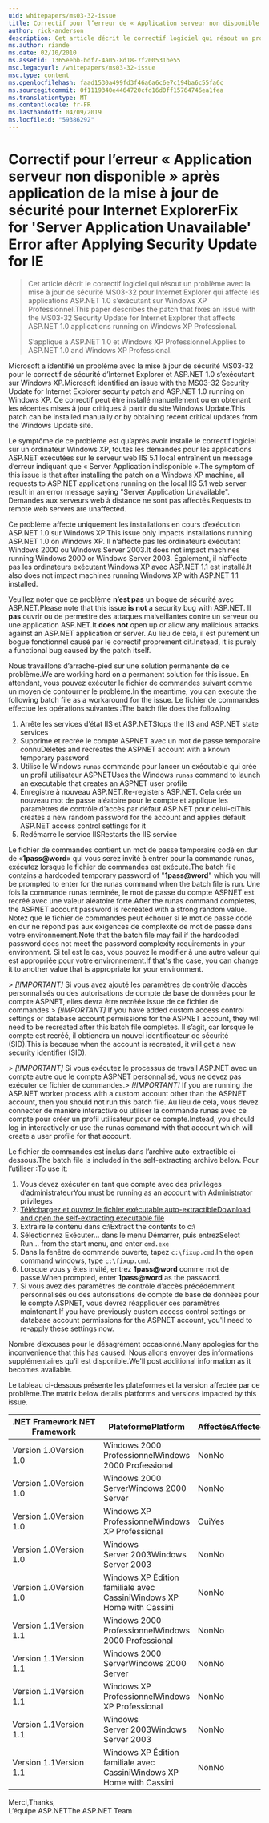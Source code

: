 ```yaml
---
uid: whitepapers/ms03-32-issue
title: Correctif pour l’erreur de « Application serveur non disponible » après avoir appliqué la mise à jour de sécurité pour Internet Explorer | Microsoft Docs
author: rick-anderson
description: Cet article décrit le correctif logiciel qui résout un problème avec la mise à jour de sécurité MS03-32 pour Internet Explorer qui affecte les applications ASP.NET 1.0 en cours d’exécution sur Wi...
ms.author: riande
ms.date: 02/10/2010
ms.assetid: 1365eebb-bdf7-4a05-8d18-7f200531be55
msc.legacyurl: /whitepapers/ms03-32-issue
msc.type: content
ms.openlocfilehash: faad1530a499fd3f46a6a6c6e7c194ba6c55fa6c
ms.sourcegitcommit: 0f1119340e4464720cfd16d0ff15764746ea1fea
ms.translationtype: MT
ms.contentlocale: fr-FR
ms.lasthandoff: 04/09/2019
ms.locfileid: "59386292"
---
```

# <a name="fix-for-server-application-unavailable-error-after-applying-security-update-for-ie"></a><span data-ttu-id="52779-103">Correctif pour l’erreur « Application serveur non disponible » après application de la mise à jour de sécurité pour Internet Explorer</span><span class="sxs-lookup"><span data-stu-id="52779-103">Fix for 'Server Application Unavailable' Error after Applying Security Update for IE</span></span>

> <span data-ttu-id="52779-104">Cet article décrit le correctif logiciel qui résout un problème avec la mise à jour de sécurité MS03-32 pour Internet Explorer qui affecte les applications ASP.NET 1.0 s’exécutant sur Windows XP Professionnel.</span><span class="sxs-lookup"><span data-stu-id="52779-104">This paper describes the patch that fixes an issue with the MS03-32 Security Update for Internet Explorer that affects ASP.NET 1.0 applications running on Windows XP Professional.</span></span>
> 
> <span data-ttu-id="52779-105">S’applique à ASP.NET 1.0 et Windows XP Professionnel.</span><span class="sxs-lookup"><span data-stu-id="52779-105">Applies to ASP.NET 1.0 and Windows XP Professional.</span></span>


<span data-ttu-id="52779-106">Microsoft a identifié un problème avec la mise à jour de sécurité MS03-32 pour le correctif de sécurité d’Internet Explorer et ASP.NET 1.0 s’exécutant sur Windows XP.</span><span class="sxs-lookup"><span data-stu-id="52779-106">Microsoft identified an issue with the MS03-32 Security Update for Internet Explorer security patch and ASP.NET 1.0 running on Windows XP.</span></span> <span data-ttu-id="52779-107">Ce correctif peut être installé manuellement ou en obtenant les récentes mises à jour critiques à partir du site Windows Update.</span><span class="sxs-lookup"><span data-stu-id="52779-107">This patch can be installed manually or by obtaining recent critical updates from the Windows Update site.</span></span>

<span data-ttu-id="52779-108">Le symptôme de ce problème est qu’après avoir installé le correctif logiciel sur un ordinateur Windows XP, toutes les demandes pour les applications ASP.NET exécutées sur le serveur web IIS 5.1 local entraînent un message d’erreur indiquant que « Server Application indisponible ».</span><span class="sxs-lookup"><span data-stu-id="52779-108">The symptom of this issue is that after installing the patch on a Windows XP machine, all requests to ASP.NET applications running on the local IIS 5.1 web server result in an error message saying "Server Application Unavailable".</span></span> <span data-ttu-id="52779-109">Demandes aux serveurs web à distance ne sont pas affectés.</span><span class="sxs-lookup"><span data-stu-id="52779-109">Requests to remote web servers are unaffected.</span></span>

<span data-ttu-id="52779-110">Ce problème affecte uniquement les installations en cours d’exécution ASP.NET 1.0 sur Windows XP.</span><span class="sxs-lookup"><span data-stu-id="52779-110">This issue only impacts installations running ASP.NET 1.0 on Windows XP.</span></span> <span data-ttu-id="52779-111">Il n’affecte pas les ordinateurs exécutant Windows 2000 ou Windows Server 2003.</span><span class="sxs-lookup"><span data-stu-id="52779-111">It does not impact machines running Windows 2000 or Windows Server 2003.</span></span> <span data-ttu-id="52779-112">Également, il n’affecte pas les ordinateurs exécutant Windows XP avec ASP.NET 1.1 est installé.</span><span class="sxs-lookup"><span data-stu-id="52779-112">It also does not impact machines running Windows XP with ASP.NET 1.1 installed.</span></span>

<span data-ttu-id="52779-113">Veuillez noter que ce problème **n’est pas** un bogue de sécurité avec ASP.NET.</span><span class="sxs-lookup"><span data-stu-id="52779-113">Please note that this issue **is not** a security bug with ASP.NET.</span></span> <span data-ttu-id="52779-114">Il **pas** ouvrir ou de permettre des attaques malveillantes contre un serveur ou une application ASP.NET.</span><span class="sxs-lookup"><span data-stu-id="52779-114">It **does not** open up or allow any malicious attacks against an ASP.NET application or server.</span></span> <span data-ttu-id="52779-115">Au lieu de cela, il est purement un bogue fonctionnel causé par le correctif proprement dit.</span><span class="sxs-lookup"><span data-stu-id="52779-115">Instead, it is purely a functional bug caused by the patch itself.</span></span>

<span data-ttu-id="52779-116">Nous travaillons d’arrache-pied sur une solution permanente de ce problème.</span><span class="sxs-lookup"><span data-stu-id="52779-116">We are working hard on a permanent solution for this issue.</span></span> <span data-ttu-id="52779-117">En attendant, vous pouvez exécuter le fichier de commandes suivant comme un moyen de contourner le problème.</span><span class="sxs-lookup"><span data-stu-id="52779-117">In the meantime, you can execute the following batch file as a workaround for the issue.</span></span> <span data-ttu-id="52779-118">Le fichier de commandes effectue les opérations suivantes :</span><span class="sxs-lookup"><span data-stu-id="52779-118">The batch file does the following:</span></span>

1. <span data-ttu-id="52779-119">Arrête les services d’état IIS et ASP.NET</span><span class="sxs-lookup"><span data-stu-id="52779-119">Stops the IIS and ASP.NET state services</span></span>
2. <span data-ttu-id="52779-120">Supprime et recrée le compte ASPNET avec un mot de passe temporaire connu</span><span class="sxs-lookup"><span data-stu-id="52779-120">Deletes and recreates the ASPNET account with a known temporary password</span></span>
3. <span data-ttu-id="52779-121">Utilise le Windows `runas` commande pour lancer un exécutable qui crée un profil utilisateur ASPNET</span><span class="sxs-lookup"><span data-stu-id="52779-121">Uses the Windows `runas` command to launch an executable that creates an ASPNET user profile</span></span>
4. <span data-ttu-id="52779-122">Enregistre à nouveau ASP.NET.</span><span class="sxs-lookup"><span data-stu-id="52779-122">Re-registers ASP.NET.</span></span> <span data-ttu-id="52779-123">Cela crée un nouveau mot de passe aléatoire pour le compte et applique les paramètres de contrôle d’accès par défaut ASP.NET pour celui-ci</span><span class="sxs-lookup"><span data-stu-id="52779-123">This creates a new random password for the account and applies default ASP.NET access control settings for it</span></span>
5. <span data-ttu-id="52779-124">Redémarre le service IIS</span><span class="sxs-lookup"><span data-stu-id="52779-124">Restarts the IIS service</span></span>

<span data-ttu-id="52779-125">Le fichier de commandes contient un mot de passe temporaire codé en dur de «<strong>1pass\@word</strong>» qui vous serez invité à entrer pour la commande runas, exécutez lorsque le fichier de commandes est exécuté.</span><span class="sxs-lookup"><span data-stu-id="52779-125">The batch file contains a hardcoded temporary password of "<strong>1pass\@word</strong>" which you will be prompted to enter for the runas command when the batch file is run.</span></span> <span data-ttu-id="52779-126">Une fois la commande runas terminée, le mot de passe du compte ASPNET est recréé avec une valeur aléatoire forte.</span><span class="sxs-lookup"><span data-stu-id="52779-126">After the runas command completes, the ASPNET account password is recreated with a strong random value.</span></span> <span data-ttu-id="52779-127">Notez que le fichier de commandes peut échouer si le mot de passe codé en dur ne répond pas aux exigences de complexité de mot de passe dans votre environnement.</span><span class="sxs-lookup"><span data-stu-id="52779-127">Note that the batch file may fail if the hardcoded password does not meet the password complexity requirements in your environment.</span></span> <span data-ttu-id="52779-128">Si tel est le cas, vous pouvez le modifier à une autre valeur qui est appropriée pour votre environnement.</span><span class="sxs-lookup"><span data-stu-id="52779-128">If that's the case, you can change it to another value that is appropriate for your environment.</span></span>

<span data-ttu-id="52779-129">*> [!IMPORTANT]* Si vous avez ajouté les paramètres de contrôle d’accès personnalisés ou des autorisations de compte de base de données pour le compte ASPNET, elles devra être recréée issue de ce fichier de commandes.</span><span class="sxs-lookup"><span data-stu-id="52779-129">*> [!IMPORTANT]* If you have added custom access control settings or database account permissions for the ASPNET account, they will need to be recreated after this batch file completes.</span></span> <span data-ttu-id="52779-130">Il s’agit, car lorsque le compte est recréé, il obtiendra un nouvel identificateur de sécurité (SID).</span><span class="sxs-lookup"><span data-stu-id="52779-130">This is because when the account is recreated, it will get a new security identifier (SID).</span></span>

<span data-ttu-id="52779-131">*> [!IMPORTANT]* Si vous exécutez le processus de travail ASP.NET avec un compte autre que le compte ASPNET personnalisé, vous ne devez pas exécuter ce fichier de commandes.</span><span class="sxs-lookup"><span data-stu-id="52779-131">*> [!IMPORTANT]* If you are running the ASP.NET worker process with a custom account other than the ASPNET account, then you should not run this batch file.</span></span> <span data-ttu-id="52779-132">Au lieu de cela, vous devez connecter de manière interactive ou utiliser la commande runas avec ce compte pour créer un profil utilisateur pour ce compte.</span><span class="sxs-lookup"><span data-stu-id="52779-132">Instead, you should log in interactively or use the runas command with that account which will create a user profile for that account.</span></span>

<span data-ttu-id="52779-133">Le fichier de commandes est inclus dans l’archive auto-extractible ci-dessous.</span><span class="sxs-lookup"><span data-stu-id="52779-133">The batch file is included in the self-extracting archive below.</span></span> <span data-ttu-id="52779-134">Pour l’utiliser :</span><span class="sxs-lookup"><span data-stu-id="52779-134">To use it:</span></span>

1. <span data-ttu-id="52779-135">Vous devez exécuter en tant que compte avec des privilèges d’administrateur</span><span class="sxs-lookup"><span data-stu-id="52779-135">You must be running as an account with Administrator privileges</span></span>
2. [<span data-ttu-id="52779-136">Téléchargez et ouvrez le fichier exécutable auto-extractible</span><span class="sxs-lookup"><span data-stu-id="52779-136">Download and open the self-extracting executable file</span></span>](ms03-32-issue/_static/fixup1.exe)
3. <span data-ttu-id="52779-137">Extraire le contenu dans c:\\</span><span class="sxs-lookup"><span data-stu-id="52779-137">Extract the contents to c:\\</span></span>
4. <span data-ttu-id="52779-138">Sélectionnez Exécuter... dans le menu Démarrer, puis entrez</span><span class="sxs-lookup"><span data-stu-id="52779-138">Select Run... from the start menu, and enter</span></span> `cmd.exe`
5. <span data-ttu-id="52779-139">Dans la fenêtre de commande ouverte, tapez `c:\fixup.cmd`.</span><span class="sxs-lookup"><span data-stu-id="52779-139">In the open command windows, type `c:\fixup.cmd`.</span></span>
6. <span data-ttu-id="52779-140">Lorsque vous y êtes invité, entrez <strong>1pass\@word</strong> comme mot de passe.</span><span class="sxs-lookup"><span data-stu-id="52779-140">When prompted, enter <strong>1pass\@word</strong> as the password.</span></span>
7. <span data-ttu-id="52779-141">Si vous avez des paramètres de contrôle d’accès précédemment personnalisés ou des autorisations de compte de base de données pour le compte ASPNET, vous devrez réappliquer ces paramètres maintenant.</span><span class="sxs-lookup"><span data-stu-id="52779-141">If you have previously custom access control settings or database account permissions for the ASPNET account, you'll need to re-apply these settings now.</span></span>

<span data-ttu-id="52779-142">Nombre d’excuses pour le désagrément occasionné.</span><span class="sxs-lookup"><span data-stu-id="52779-142">Many apologies for the inconvenience that this has caused.</span></span> <span data-ttu-id="52779-143">Nous allons envoyer des informations supplémentaires qu’il est disponible.</span><span class="sxs-lookup"><span data-stu-id="52779-143">We'll post additional information as it becomes available.</span></span>

<span data-ttu-id="52779-144">Le tableau ci-dessous présente les plateformes et la version affectée par ce problème.</span><span class="sxs-lookup"><span data-stu-id="52779-144">The matrix below details platforms and versions impacted by this issue.</span></span>

| <span data-ttu-id="52779-145">.NET Framework</span><span class="sxs-lookup"><span data-stu-id="52779-145">.NET Framework</span></span> | <span data-ttu-id="52779-146">Plateforme</span><span class="sxs-lookup"><span data-stu-id="52779-146">Platform</span></span> | <span data-ttu-id="52779-147">Affectés</span><span class="sxs-lookup"><span data-stu-id="52779-147">Affected</span></span> |
| --- | --- | --- |
| <span data-ttu-id="52779-148">Version 1.0</span><span class="sxs-lookup"><span data-stu-id="52779-148">Version 1.0</span></span> | <span data-ttu-id="52779-149">Windows 2000 Professionnel</span><span class="sxs-lookup"><span data-stu-id="52779-149">Windows 2000 Professional</span></span> | <span data-ttu-id="52779-150">Non</span><span class="sxs-lookup"><span data-stu-id="52779-150">No</span></span> |
| <span data-ttu-id="52779-151">Version 1.0</span><span class="sxs-lookup"><span data-stu-id="52779-151">Version 1.0</span></span> | <span data-ttu-id="52779-152">Windows 2000 Server</span><span class="sxs-lookup"><span data-stu-id="52779-152">Windows 2000 Server</span></span> | <span data-ttu-id="52779-153">Non</span><span class="sxs-lookup"><span data-stu-id="52779-153">No</span></span> |
| <span data-ttu-id="52779-154">Version 1.0</span><span class="sxs-lookup"><span data-stu-id="52779-154">Version 1.0</span></span> | <span data-ttu-id="52779-155">Windows XP Professionnel</span><span class="sxs-lookup"><span data-stu-id="52779-155">Windows XP Professional</span></span> | <span data-ttu-id="52779-156">Oui</span><span class="sxs-lookup"><span data-stu-id="52779-156">Yes</span></span> |
| <span data-ttu-id="52779-157">Version 1.0</span><span class="sxs-lookup"><span data-stu-id="52779-157">Version 1.0</span></span> | <span data-ttu-id="52779-158">Windows Server 2003</span><span class="sxs-lookup"><span data-stu-id="52779-158">Windows Server 2003</span></span> | <span data-ttu-id="52779-159">Non</span><span class="sxs-lookup"><span data-stu-id="52779-159">No</span></span> |
| <span data-ttu-id="52779-160">Version 1.0</span><span class="sxs-lookup"><span data-stu-id="52779-160">Version 1.0</span></span> | <span data-ttu-id="52779-161">Windows XP Édition familiale avec Cassini</span><span class="sxs-lookup"><span data-stu-id="52779-161">Windows XP Home with Cassini</span></span> | <span data-ttu-id="52779-162">Non</span><span class="sxs-lookup"><span data-stu-id="52779-162">No</span></span> |
| <span data-ttu-id="52779-163">Version 1.1</span><span class="sxs-lookup"><span data-stu-id="52779-163">Version 1.1</span></span> | <span data-ttu-id="52779-164">Windows 2000 Professionnel</span><span class="sxs-lookup"><span data-stu-id="52779-164">Windows 2000 Professional</span></span> | <span data-ttu-id="52779-165">Non</span><span class="sxs-lookup"><span data-stu-id="52779-165">No</span></span> |
| <span data-ttu-id="52779-166">Version 1.1</span><span class="sxs-lookup"><span data-stu-id="52779-166">Version 1.1</span></span> | <span data-ttu-id="52779-167">Windows 2000 Server</span><span class="sxs-lookup"><span data-stu-id="52779-167">Windows 2000 Server</span></span> | <span data-ttu-id="52779-168">Non</span><span class="sxs-lookup"><span data-stu-id="52779-168">No</span></span> |
| <span data-ttu-id="52779-169">Version 1.1</span><span class="sxs-lookup"><span data-stu-id="52779-169">Version 1.1</span></span> | <span data-ttu-id="52779-170">Windows XP Professionnel</span><span class="sxs-lookup"><span data-stu-id="52779-170">Windows XP Professional</span></span> | <span data-ttu-id="52779-171">Non</span><span class="sxs-lookup"><span data-stu-id="52779-171">No</span></span> |
| <span data-ttu-id="52779-172">Version 1.1</span><span class="sxs-lookup"><span data-stu-id="52779-172">Version 1.1</span></span> | <span data-ttu-id="52779-173">Windows Server 2003</span><span class="sxs-lookup"><span data-stu-id="52779-173">Windows Server 2003</span></span> | <span data-ttu-id="52779-174">Non</span><span class="sxs-lookup"><span data-stu-id="52779-174">No</span></span> |
| <span data-ttu-id="52779-175">Version 1.1</span><span class="sxs-lookup"><span data-stu-id="52779-175">Version 1.1</span></span> | <span data-ttu-id="52779-176">Windows XP Édition familiale avec Cassini</span><span class="sxs-lookup"><span data-stu-id="52779-176">Windows XP Home with Cassini</span></span> | <span data-ttu-id="52779-177">Non</span><span class="sxs-lookup"><span data-stu-id="52779-177">No</span></span> |

<span data-ttu-id="52779-178">Merci,</span><span class="sxs-lookup"><span data-stu-id="52779-178">Thanks,</span></span>   
 <span data-ttu-id="52779-179">L’équipe ASP.NET</span><span class="sxs-lookup"><span data-stu-id="52779-179">The ASP.NET Team</span></span>
